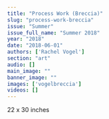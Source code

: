 ```yaml
---
title: "Process Work (Breccia)"
slug: "process-work-breccia"
issue: "Summer"
issue_full_name: "Summer 2018"
year: "2018"
date: "2018-06-01"
authors: ['Rachel Vogel']
section: "art"
audio: []
main_image: ""
banner_image: ""
images: ['vogelbreccia']
videos: []
---
```

22 x 30 inches

